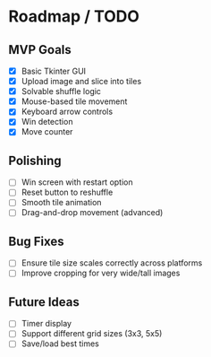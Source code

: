 # Roadmap / TODO

## MVP Goals
- [x] Basic Tkinter GUI
- [x] Upload image and slice into tiles
- [x] Solvable shuffle logic
- [x] Mouse-based tile movement
- [x] Keyboard arrow controls
- [x] Win detection
- [x] Move counter

## Polishing
- [ ] Win screen with restart option
- [ ] Reset button to reshuffle
- [ ] Smooth tile animation
- [ ] Drag-and-drop movement (advanced)

## Bug Fixes
- [ ] Ensure tile size scales correctly across platforms
- [ ] Improve cropping for very wide/tall images

## Future Ideas
- [ ] Timer display
- [ ] Support different grid sizes (3x3, 5x5)
- [ ] Save/load best times

